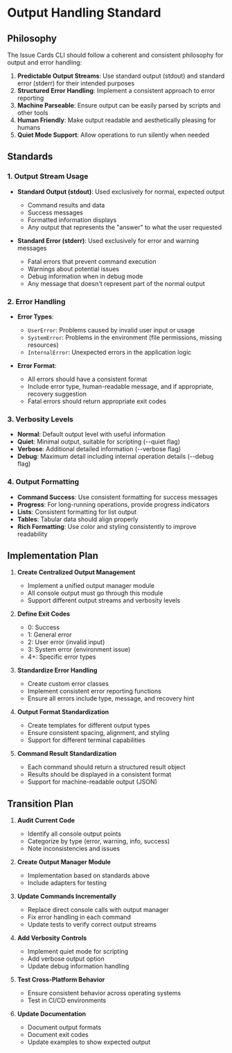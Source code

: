 # Output Handling Standard

## Philosophy

The Issue Cards CLI should follow a coherent and consistent philosophy for output and error handling:

1. **Predictable Output Streams**: Use standard output (stdout) and standard error (stderr) for their intended purposes
2. **Structured Error Handling**: Implement a consistent approach to error reporting
3. **Machine Parseable**: Ensure output can be easily parsed by scripts and other tools
4. **Human Friendly**: Make output readable and aesthetically pleasing for humans
5. **Quiet Mode Support**: Allow operations to run silently when needed

## Standards

### 1. Output Stream Usage

- **Standard Output (stdout)**: Used exclusively for normal, expected output
  - Command results and data
  - Success messages
  - Formatted information displays
  - Any output that represents the "answer" to what the user requested

- **Standard Error (stderr)**: Used exclusively for error and warning messages
  - Fatal errors that prevent command execution
  - Warnings about potential issues
  - Debug information when in debug mode
  - Any message that doesn't represent part of the normal output

### 2. Error Handling

- **Error Types**:
  - `UserError`: Problems caused by invalid user input or usage
  - `SystemError`: Problems in the environment (file permissions, missing resources)
  - `InternalError`: Unexpected errors in the application logic

- **Error Format**:
  - All errors should have a consistent format
  - Include error type, human-readable message, and if appropriate, recovery suggestion
  - Fatal errors should return appropriate exit codes

### 3. Verbosity Levels

- **Normal**: Default output level with useful information
- **Quiet**: Minimal output, suitable for scripting (--quiet flag)
- **Verbose**: Additional detailed information (--verbose flag)
- **Debug**: Maximum detail including internal operation details (--debug flag)

### 4. Output Formatting

- **Command Success**: Use consistent formatting for success messages
- **Progress**: For long-running operations, provide progress indicators
- **Lists**: Consistent formatting for list output
- **Tables**: Tabular data should align properly
- **Rich Formatting**: Use color and styling consistently to improve readability

## Implementation Plan

1. **Create Centralized Output Management**
   - Implement a unified output manager module
   - All console output must go through this module
   - Support different output streams and verbosity levels

2. **Define Exit Codes**
   - 0: Success
   - 1: General error
   - 2: User error (invalid input)
   - 3: System error (environment issue)
   - 4+: Specific error types

3. **Standardize Error Handling**
   - Create custom error classes
   - Implement consistent error reporting functions
   - Ensure all errors include type, message, and recovery hint

4. **Output Format Standardization**
   - Create templates for different output types
   - Ensure consistent spacing, alignment, and styling
   - Support for different terminal capabilities

5. **Command Result Standardization**
   - Each command should return a structured result object
   - Results should be displayed in a consistent format
   - Support for machine-readable output (JSON)

## Transition Plan

1. **Audit Current Code**
   - Identify all console output points
   - Categorize by type (error, warning, info, success)
   - Note inconsistencies and issues

2. **Create Output Manager Module**
   - Implementation based on standards above
   - Include adapters for testing

3. **Update Commands Incrementally**
   - Replace direct console calls with output manager
   - Fix error handling in each command
   - Update tests to verify correct output streams

4. **Add Verbosity Controls**
   - Implement quiet mode for scripting
   - Add verbose output option
   - Update debug information handling

5. **Test Cross-Platform Behavior**
   - Ensure consistent behavior across operating systems
   - Test in CI/CD environments

6. **Update Documentation**
   - Document output formats
   - Document exit codes
   - Update examples to show expected output
